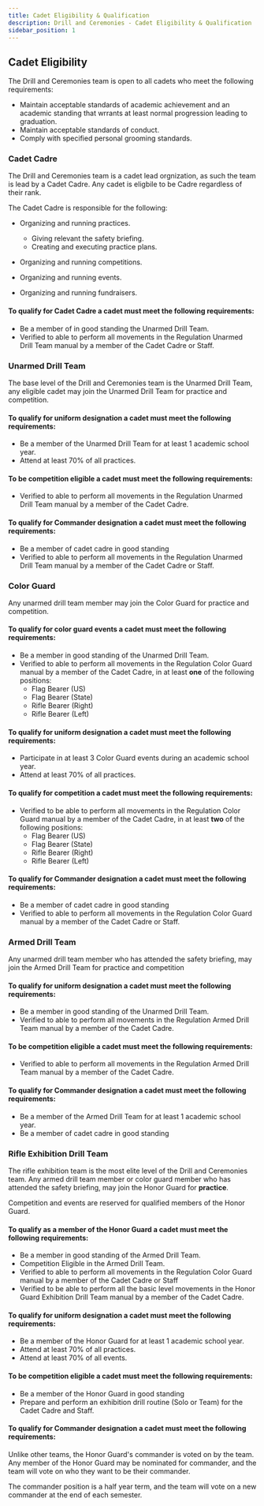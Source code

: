 ```yaml
---
title: Cadet Eligibility & Qualification
description: Drill and Ceremonies - Cadet Eligibility & Qualification
sidebar_position: 1
---
```


## Cadet Eligibility

The Drill and Ceremonies team is open to all cadets who meet the following requirements:

- Maintain acceptable standards of academic achievement and an academic standing that wrrants at least normal progression leading to graduation.
- Maintain acceptable standards of conduct.
- Comply with specified personal grooming standards.

### Cadet Cadre

The Drill and Ceremonies team is a cadet lead orgnization, as such the team is lead by a Cadet Cadre. Any cadet is eligbile to be Cadre regardless of their rank.

The Cadet Cadre is responsible for the following:

- Organizing and running practices.

  - Giving relevant the safety briefing.
  - Creating and executing practice plans.

- Organizing and running competitions.
- Organizing and running events.
- Organizing and running fundraisers.

#### To qualify for Cadet Cadre a cadet must meet the following requirements:

- Be a member of in good standing the Unarmed Drill Team.
- Verified to able to perform all movements in the Regulation Unarmed Drill Team manual by a member of the Cadet Cadre or Staff.

### Unarmed Drill Team

The base level of the Drill and Ceremonies team is the Unarmed Drill Team, any eligible cadet may join the Unarmed Drill Team for practice and competition.

#### To qualify for uniform designation a cadet must meet the following requirements:

- Be a member of the Unarmed Drill Team for at least 1 academic school year.
- Attend at least 70% of all practices.

#### To be competition eligible a cadet must meet the following requirements:

- Verified to able to perform all movements in the Regulation Unarmed Drill Team manual by a member of the Cadet Cadre.

#### To qualify for Commander designation a cadet must meet the following requirements:

- Be a member of cadet cadre in good standing
- Verified to able to perform all movements in the Regulation Unarmed Drill Team manual by a member of the Cadet Cadre or Staff.

### Color Guard

Any unarmed drill team member may join the Color Guard for practice and competition.

#### To qualify for color guard events a cadet must meet the following requirements:

- Be a member in good standing of the Unarmed Drill Team.
- Verified to able to perform all movements in the Regulation Color Guard manual by a member of the Cadet Cadre, in at least **one** of the following positions:
  - Flag Bearer (US)
  - Flag Bearer (State)
  - Rifle Bearer (Right)
  - Rifle Bearer (Left)

#### To qualify for uniform designation a cadet must meet the following requirements:

- Participate in at least 3 Color Guard events during an academic school year.
- Attend at least 70% of all practices.

#### To qualify for competition a cadet must meet the following requirements:

- Verified to be able to perform all movements in the Regulation Color Guard manual by a member of the Cadet Cadre, in at least **two** of the following positions:
  - Flag Bearer (US)
  - Flag Bearer (State)
  - Rifle Bearer (Right)
  - Rifle Bearer (Left)

#### To qualify for Commander designation a cadet must meet the following requirements:

- Be a member of cadet cadre in good standing
- Verified to able to perform all movements in the Regulation Color Guard manual by a member of the Cadet Cadre or Staff.

### Armed Drill Team

Any unarmed drill team member who has attended the safety briefing, may join the Armed Drill Team for practice and competition

#### To qualify for uniform designation a cadet must meet the following requirements:

- Be a member in good standing of the Unarmed Drill Team.
- Verified to able to perform all movements in the Regulation Armed Drill Team manual by a member of the Cadet Cadre.

#### To be competition eligible a cadet must meet the following requirements:

- Verified to able to perform all movements in the Regulation Armed Drill Team manual by a member of the Cadet Cadre.

#### To qualify for Commander designation a cadet must meet the following requirements:

- Be a member of the Armed Drill Team for at least 1 academic school year.
- Be a member of cadet cadre in good standing

### Rifle Exhibition Drill Team

The rifle exhibition team is the most elite level of the Drill and Ceremonies team. Any armed drill team member or color guard member who has attended the safety briefing, may join the Honor Guard for **practice**.

Competition and events are reserved for qualified members of the Honor Guard.

#### To qualify as a member of the Honor Guard a cadet must meet the following requirements:

- Be a member in good standing of the Armed Drill Team.
- Competition Eligible in the Armed Drill Team.
- Verified to able to perform all movements in the Regulation Color Guard manual by a member of the Cadet Cadre or Staff
- Verified to be able to perform all the basic level movements in the Honor Guard Exhibition Drill Team manual by a member of the Cadet Cadre.

#### To qualify for uniform designation a cadet must meet the following requirements:

- Be a member of the Honor Guard for at least 1 academic school year.
- Attend at least 70% of all practices.
- Attend at least 70% of all events.

#### To be competition eligible a cadet must meet the following requirements:

- Be a member of the Honor Guard in good standing
- Prepare and perform an exhibition drill routine (Solo or Team) for the Cadet Cadre and Staff.

#### To qualify for Commander designation a cadet must meet the following requirements:

Unlike other teams, the Honor Guard's commander is voted on by the team. Any member of the Honor Guard may be nominated for commander, and the team will vote on who they want to be their commander.

The commander position is a half year term, and the team will vote on a new commander at the end of each semester.
